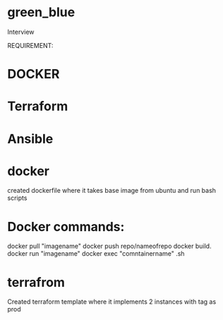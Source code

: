 # green_blue
Interview 

REQUIREMENT:
# DOCKER
# Terraform
# Ansible

# docker
created dockerfile where it takes base image from ubuntu and run bash scripts
# Docker commands:

docker pull "imagename"
docker push repo/nameofrepo
docker build.
docker run "imagename"
docker exec "comntainername" .sh


# terrafrom

Created terraform template where it implements 2 instances with tag as prod 
